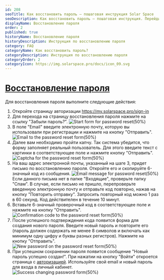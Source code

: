 ```yaml
---
id: 208
seoTitle: Как восстановить пароль — пошаговая инструкция Solar Space
seoDescription: Как восстановить пароль — пошаговая инструкция. Перейдите на страницу авторизации и следуйте инструкциям для восстановления доступа к личному кабинету Solar Space
displayName: Восстановление пароля
order: 2
published: true
historyName: Восстановление пароля
historyDescription: Инструкция по восстановлению пароля
category: FAQ
categoryName: Как восстановить пароль?
categoryDescription: Инструкция по восстановлению пароля
categoryOrder: 2
categoryIcon: https://img.solarspace.pro/docs/icon_09.svg
---
```


# [Восстановление пароля](password-reset)

Для восстановления пароля выполните следующие действия:

1. Откройте страницу авторизации https://my.solarspace.pro/sign-in
2. Для перехода на страницу восстановления пароля нажмите на ссылку "Забыли пароль?".
![Start form for password reset(50%)](https://img.solarspace.pro/docs/forget-pswd-button.jpg)
3. В поле "Email" введите электронную почту, которую вы использовали при регистрации и нажмите на кнопку "Отправить".
![Email to the password reset form(50%)](https://img.solarspace.pro/docs/reset-pswd-email.jpg)
4. Далее вам необходимо пройти капчу. Так система убедится, что форму заполняет реальный пользователь. Для этого введите текст с картинки в соответствующее поле и нажмите кнопку "Отправить". 
![Captcha for the password reset form(50%)](https://img.solarspace.pro/docs/reset-pswd-captcha.jpg)
5. На ваш адрес электронной почты, указанный на шаге 3, придет письмо по восстановлению пароля. Откройте его и скопируйте 6-значный код из сообщения. 
![Email message for password reset(50%)](https://img.solarspace.pro/docs/reset-pswd-email-message.jpg)
Если данного письма нет в папке "Входящие", проверьте папку "Спам".
В случае, если письмо не пришло, перепроверьте введенную электронную почту и отправьте код повторно, нажав на кнопку "Повторить отправку". Запросить повторный код можно 1 раз в 60 секунд. Код действителен в течение 10 минут.
6. Вставьте 6-значный проверочный код в соответствующее поле и нажмите на кнопку "Отправить".
![Confirmation code to the password reset form(50%)](https://img.solarspace.pro/docs/reset-pswd-confirmation-code.jpg)
7. После успешного подтверждения кода появится форма для создания нового пароля. Введите новый пароль и повторите его (пароль должен содержать не менее 8 символов и включать как минимум одну цифру и буквы разных регистров).
Нажмите на кнопку "Отправить".
![New password on the password reset form(50%)](https://img.solarspace.pro/docs/create-new-pswd.jpg)
8. При успешном сохранении пароля появится сообщение "Новый пароль успешно создан!". При нажатии на кнопку "Войти" откроется страница с [авторизацией]([204]). Используйте свой email и новый пароль для входа в личный кабинет.
![Success changing password form(50%)](https://img.solarspace.pro/docs/new-pswd-created.jpg)